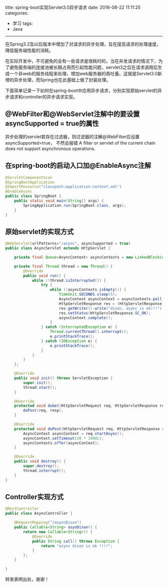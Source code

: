 title: spring-boot实现Servlet3.0异步请求
date: 2016-08-22 11:11:25
categories:
- 学习
tags:
- Java
---

在Spring3.2及以后版本中增加了对请求的异步处理，旨在提高请求的处理速度，降低服务端性能的消耗。
<!--more-->

在实际开发中，不可避免的会有一些请求是很耗时的，当在并发请求的情况下，为了避免服务端的连接池被长期占用而引起性能问题，servlet3之后在请求调用后生成一个非web的服务线程来处理，增加web服务器的吞吐量。这就是Servlet3.0新增的异步处理，而Spring也在此基础上做了封装处理。

下面简单记录一下如何在spring-boot中应用异步请求，分别实现原始servlet的异步请求和controller的异步请求实现。

## @WebFilter和@WebServlet注解中的要设置asyncSupported = true的属性
异步处理的servlet若存在过滤器，则过滤器的注解@WebFilter应设置asyncSupported=true，
不然会报错 A filter or servlet of the current chain does not support asynchronous operations. 
## 在spring-boot的启动入口加@EnableAsync注解 
```java
@ServletComponentScan
@SpringBootApplication
@ImportResource("classpath:application-context.xml")
@EnableAsync
public class SpringBoot {
    public static void main(String[] args) {
        SpringApplication.run(SpringBoot.class, args);
    }
}
```
## 原始servlet的实现方式
```java
@WebServlet(urlPatterns="/async", asyncSupported = true)
public class AsyncServlet extends HttpServlet {

    private final Queue<AsyncContext> asyncContexts = new LinkedBlockingDeque<>();

    private final Thread thread = new Thread() {
        @Override
        public void run() {
            while (!thread.isInterrupted()) {
                try {
                    while (!asyncContexts.isEmpty()) {
                        TimeUnit.SECONDS.sleep(5);
                        AsyncContext asyncContext = asyncContexts.poll();
                        HttpServletResponse res = (HttpServletResponse) asyncContext.getResponse();
                        res.getWriter().write("dison, async is ok!!!");
                        res.setStatus(HttpServletResponse.SC_OK);
                        asyncContext.complete();
                    }
                } catch (InterruptedException e) {
                    Thread.currentThread().interrupt();
                    e.printStackTrace();
                } catch (IOException e) {
                    e.printStackTrace();
                }
            }
        }
    };

    @Override
    public void init() throws ServletException {
        super.init();
        thread.start();
    }

    @Override
    protected void doGet(HttpServletRequest req, HttpServletResponse resp) throws ServletException, IOException {
        doPost(req, resp);
    }

    @Override
    protected void doPost(HttpServletRequest req, HttpServletResponse resp) throws ServletException, IOException {
        AsyncContext asyncContext = req.startAsync();
        asyncContext.setTimeout(20 * 1000L);
        asyncContexts.offer(asyncContext);
    }

    @Override
    public void destroy() {
        super.destroy();
        thread.interrupt();
    }
}
```
## Controller实现方式
```java
@RestController
public class AsyncController {

    @RequestMapping("/asyncDison")
    public Callable<String> asynDison() {
        return new Callable<String>() {
            @Override
            public String call() throws Exception {
                return "async dison is ok !!!!";
            }
        };
    }

}
```

转发表明出处，谢谢！